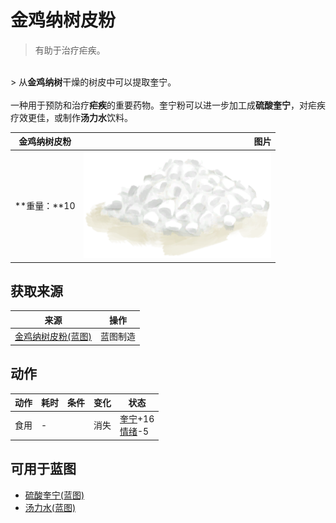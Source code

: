 # 金鸡纳树皮粉  
> 有助于治疗疟疾。  
<br>  
> 从<b>金鸡纳树</b>干燥的树皮中可以提取奎宁。<br><br>一种用于预防和治疗<b>疟疾</b>的重要药物。奎宁粉可以进一步加工成<b>硫酸奎宁</b>，对疟疾疗效更佳，或制作<b>汤力水</b>饮料。  
  
  金鸡纳树皮粉  |   图片   
 ----  |  ----:   
 **重量：**10  |  <img decoding="async" src="Sprite/Quicklime.png" href="a.md" style="max-width:300px;max-height:300px;">   
  
## 获取来源  
来源  |  操作  
----  |  ----  
[金鸡纳树皮粉(蓝图)](Bp_Quinine.md)  |  蓝图制造  
## 动作  
动作  |  耗时  |  条件  |  变化  |  状态  
----  |  ----  |  ----  |  ----  |  ----  
食用<br>  |  -  |    |  消失  |  [奎宁](Quinine.md)+16<br>[情绪](Morale.md)-5  
## 可用于蓝图  
- [硫酸奎宁(蓝图)](Bp_QuinineSulfate.md)  
- [汤力水(蓝图)](Bp_TonicWater.md)  
  
  
